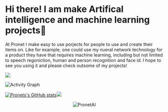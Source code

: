 # Hi there! I am make Artifical intelligence and machine learning projects👋
At Pronet I make easy to use porjects for people to use and create their items on. Like for example, one could use my nueral network technology for a product they have that requires machine learning, including but not limited to speech regoniction, human and person recognition and face id. I hope to see you using it and please check outsome of my projects!

![](https://komarev.com/ghpvc/?username=PronetAI&color=red) 

![Activity Graph](https://activity-graph.herokuapp.com/graph?username=PronetAI&theme=github)


[![Pronets's GitHub stats](https://github-readme-stats.vercel.app/api?username=PronetAI)](https://github.com/PronetAI/github-readme-stats)<img src="https://github-readme-stats.vercel.app/api/top-langs/?username=PronetAI&layout=compact"/>
        <center><p><img align="center" src="https://github-readme-streak-stats.herokuapp.com/?user=PronetAI&" alt="PronetAI" /></p></center>
